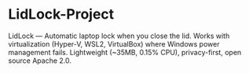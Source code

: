 # LidLock-Project
LidLock — Automatic laptop lock when you close the lid. Works with virtualization (Hyper-V, WSL2, VirtualBox) where Windows power management fails. Lightweight (~35MB, 0.15% CPU), privacy-first, open source Apache 2.0.
